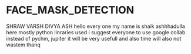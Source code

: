 # FACE_MASK_DETECTION
SHRAW VARSH DIVYA  ASH
hello  every one  my name is shaik ashhhadulla 
here mostly python  linraries used 
i suggest everyone to use google collab instead of pychm, jupiter it will be very usefull and also time will also not wastem 
thanq

